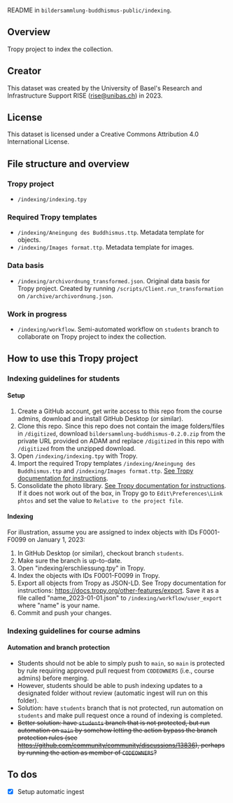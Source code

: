 README in `bildersammlung-buddhismus-public/indexing`.

## Overview

Tropy project to index the collection. 

## Creator

This dataset was created by the University of Basel's Research and Infrastructure Support RISE (rise@unibas.ch) in 2023.

## License

This dataset is licensed under a Creative Commons Attribution 4.0 International License.

## File structure and overview

### Tropy project

- `/indexing/indexing.tpy`

### Required Tropy templates

- `/indexing/Aneingung des Buddhismus.ttp`. Metadata template for objects.
- `/indexing/Images format.ttp`. Metadata template for images.

### Data basis

- `/indexing/archivordnung_transformed.json`. Original data basis for Tropy project. Created by running `/scripts/Client.run_transformation` on `/archive/archivordnung.json`.

### Work in progress

- `/indexing/workflow`. Semi-automated workflow on `students` branch to collaborate on Tropy project to index the collection.

## How to use this Tropy project

### Indexing guidelines for students

#### Setup

1. Create a GitHub account, get write access to this repo from the course admins, download and install GitHub Desktop (or similar).
2. Clone this repo. Since this repo does not contain the image folders/files in `/digitized`, download `bildersammlung-buddhismus-0.2.0.zip` from the private URL provided on ADAM and replace `/digitized` in this repo with `/digitized` from the unzipped download.
3. Open `/indexing/indexing.tpy` with Tropy.
4. Import the required Tropy templates `/indexing/Aneingung des Buddhismus.ttp` and `/indexing/Images format.ttp`. [See Tropy documentation for instructions](https://docs.tropy.org/in-the-template-editor/export-import-templates).
5. Consolidate the photo library. [See Tropy documentation for instructions](https://docs.tropy.org/using-tropy/add_files#consolidate-your-photo-library.). If it does not work out of the box, in Tropy go to `Edit\Preferences\Link phtos` and set the value to `Relative to the project file`.

#### Indexing

For illustration, assume you are assigned to index objects with IDs F0001-F0099 on January 1, 2023:

1. In GitHub Desktop (or similar), checkout branch `students`.
2. Make sure the branch is up-to-date.
3. Open "indexing/erschliessung.tpy" in Tropy.
4. Index the objects with IDs F0001-F0099 in Tropy.
5. Export all objects from Tropy as JSON-LD. See Tropy documentation for instructions: https://docs.tropy.org/other-features/export. Save it as a file called "name_2023-01-01.json" to `/indexing/workflow/user_export` where "name" is your name.
6. Commit and push your changes.

### Indexing guidelines for course admins

#### Automation and branch protection
- Students should not be able to simply push to `main`, so `main` is protected by rule requiring approved pull request from `CODEOWNERS` (i.e., course admins) before merging.
- However, students should be able to push indexing updates to a designated folder without review (automatic ingest will run on this folder).
- Solution: have `students` branch that is not protected, run automation on `students` and make pull request once a round of indexing is completed.
- ~~Better solution: have `students` branch that is not protected, but run automation on `main` by somehow letting the action bypass the branch protection rules (see https://github.com/community/community/discussions/13836), perhaps by running the action as member of `CODEOWNERS`?~~

## To dos

- [x] Setup automatic ingest
